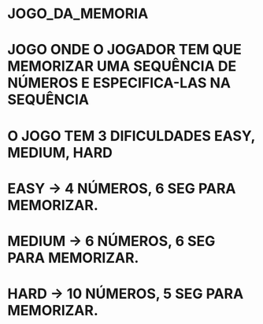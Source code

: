 # JOGO_DA_MEMORIA
# JOGO ONDE O JOGADOR TEM QUE MEMORIZAR UMA SEQUÊNCIA DE NÚMEROS E ESPECIFICA-LAS NA SEQUÊNCIA
# O JOGO TEM 3 DIFICULDADES EASY, MEDIUM, HARD

# EASY -> 4 NÚMEROS, 6 SEG PARA MEMORIZAR. 
# MEDIUM -> 6 NÚMEROS, 6 SEG PARA MEMORIZAR. 
# HARD -> 10 NÚMEROS, 5 SEG PARA MEMORIZAR. 
